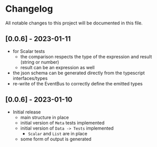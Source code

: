 # Changelog

All notable changes to this project will be documented in this file.

## [0.0.6] - 2023-01-11

- for Scalar tests
  - the comparison respects the type of the expression and result (string or number)
  - result can be an expression as well
- the json schema can be generated directly from the typescript interfaces/types
- re-write of the EventBus to correctly define the emitted types

## [0.0.6] - 2023-01-10

- Initial release
  - main structure in place
  - initial version of `Meta` tests implemented
  - initial version of `Data -> Tests` implemented
    - `Scalar` and `List` are in place
  - some form of output is generated
